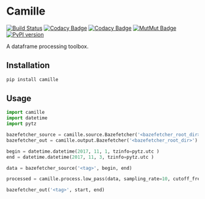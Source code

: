 # Camille
[![Build Status](https://travis-ci.org/Statoil/camille.svg?branch=master)](https://travis-ci.org/Statoil/camille)
[![Codacy Badge](https://api.codacy.com/project/badge/Grade/61db6e0137e743db84041b1239436c39)](https://www.codacy.com/app/equinor_sib/camille?utm_source=github.com&amp;utm_medium=referral&amp;utm_content=Statoil/camille&amp;utm_campaign=Badge_Grade)
[![Codacy Badge](https://api.codacy.com/project/badge/Coverage/61db6e0137e743db84041b1239436c39)](https://www.codacy.com/app/equinor_sib/camille?utm_source=github.com&utm_medium=referral&utm_content=Statoil/camille&utm_campaign=Badge_Coverage)
[![MutMut Badge](https://img.shields.io/badge/dynamic/json.svg?label=mutant%20survival%20rate&url=https%3A%2F%2Fs3-eu-west-1.amazonaws.com%2Fequinor-sib%2Fcamille%2Fmutmut_report.json&query=%24..survival_rate&colorB=blue&suffix=%20%25)](https://mutmut.readthedocs.io/en/latest/)
[![PyPI version](https://badge.fury.io/py/camille.svg)](https://badge.fury.io/py/camille)

A dataframe processing toolbox.

## Installation

```bash
pip install camille
```

## Usage

```python
import camille
import datetime
import pytz

bazefetcher_source = camille.source.Bazefetcher('<bazefetcher_root_dir>')
bazefetcher_out = camille.output.Bazefetcher('<bazefetcher_root_dir>')

begin = datetime.datetime(2017, 11, 1, tzinfo=pytz.utc )
end = datetime.datetime(2017, 11, 3, tzinfo=pytz.utc )

data = bazefetcher_source('<tag>', begin, end)

processed = camille.process.low_pass(data, sampling_rate=10, cutoff_freq=2)

bazefetcher_out('<tag>', start, end)
```

